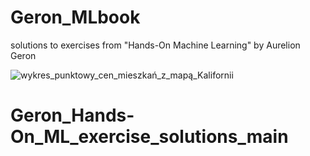 # Geron_MLbook
solutions to exercises from "Hands-On Machine Learning" by Aurelion Geron

![wykres_punktowy_cen_mieszkań_z_mapą_Kalifornii](https://github.com/mdabrowski-phd/Geron_MLbook/assets/62251392/8abd6a0f-a0e1-48d1-b48e-28d8eeb051af)
# Geron_Hands-On_ML_exercise_solutions_main
